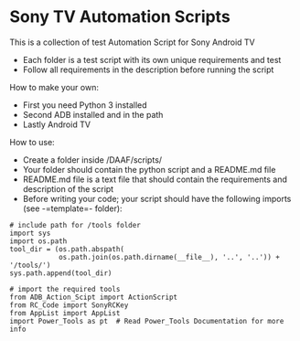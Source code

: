 # Sony TV Automation Scripts

This is a collection of test Automation Script for Sony Android TV
* Each folder is a test script with its own unique requirements and test
* Follow all requirements in the description before running the script

How to make your own:
* First you need Python 3 installed
* Second ADB installed and in the path
* Lastly Android TV

How to use:
* Create a folder inside /DAAF/scripts/
* Your folder should contain the python script and a README.md file
* README.md file is a text file that should contain the requirements and description of the script
* Before writing your code; your script should have the following imports (see -=template=- folder):
```
# include path for /tools folder
import sys
import os.path
tool_dir = (os.path.abspath(
            os.path.join(os.path.dirname(__file__), '..', '..')) + '/tools/')
sys.path.append(tool_dir)

# import the required tools
from ADB_Action_Scipt import ActionScript
from RC_Code import SonyRCKey
from AppList import AppList
import Power_Tools as pt  # Read Power_Tools Documentation for more info
```
